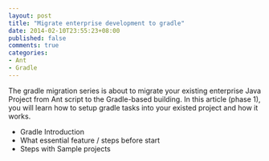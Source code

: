 ```yaml
---
layout: post
title: "Migrate enterprise development to gradle"
date: 2014-02-10T23:55:23+08:00
published: false
comments: true
categories: 
- Ant
- Gradle
---
```

The gradle migration series is about to migrate your existing enterprise Java Project from Ant script to the Gradle-based building. In this article (phase 1), you will learn how to setup gradle tasks into your existed project and how it works. 

* Gradle Introduction
* What essential feature / steps before start
* Steps with Sample projects
